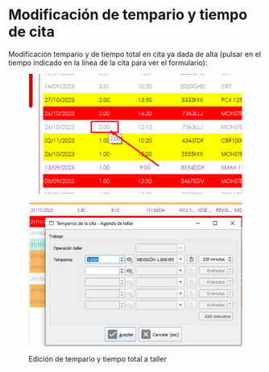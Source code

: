 # Modificación de tempario y tiempo de cita

Modificación tempario y de tiempo total en cita ya dada de alta (pulsar en el tiempo indicado en la línea de la cita para ver el formulario):

<figure><img src="../../../../.gitbook/assets/imagen (181).png" alt=""><figcaption></figcaption></figure>

<figure><img src="../../../../.gitbook/assets/spaces_bPc6iB3pb9wJfn0AiPvy_uploads_LLhUZRNQ3M1IOYXyjvmj_imagen.webp" alt=""><figcaption><p>Edición de tempario y tiempo total a taller</p></figcaption></figure>
